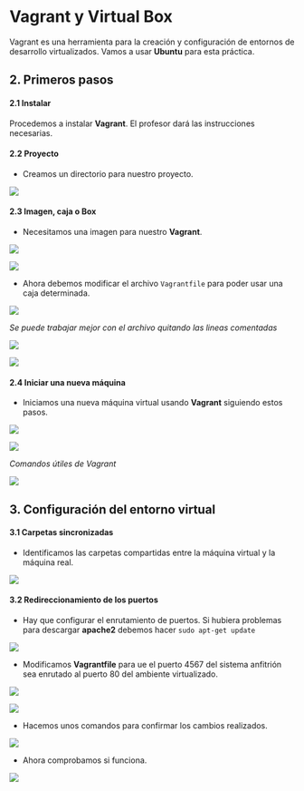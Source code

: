 # Vagrant y Virtual Box

Vagrant es una herramienta para la creación y configuración de entornos de desarrollo virtualizados. Vamos a usar **Ubuntu** para esta práctica.

## 2. Primeros pasos
#### 2.1 Instalar

Procedemos a instalar **Vagrant**. El profesor dará las instrucciones necesarias.

#### 2.2 Proyecto

* Creamos un directorio para nuestro proyecto.

![](./img/1.png)

#### 2.3 Imagen, caja o Box

* Necesitamos una imagen para nuestro **Vagrant**.

![](./img/2.png)

![](./img/3.png)

* Ahora debemos modificar el archivo `Vagrantfile` para poder usar una caja determinada.

![](./img/4.png)

*Se puede trabajar mejor con el archivo quitando las lineas comentadas*

![](./img/5.png)

![](./img/6.png)

#### 2.4 Iniciar una nueva máquina

* Iniciamos una nueva máquina virtual usando **Vagrant** siguiendo estos pasos.

![](./img/7.png)

![](./img/8.png)

*Comandos útiles de Vagrant*

![](./img/9.png)

## 3. Configuración del entorno virtual

#### 3.1 Carpetas sincronizadas

* Identificamos las carpetas compartidas entre la máquina virtual y la máquina real.

![](./img/10.png)

#### 3.2 Redireccionamiento de los puertos

* Hay que configurar el enrutamiento de puertos. Si hubiera problemas para descargar **apache2** debemos hacer `sudo apt-get update`

![](./img/11.png)

* Modificamos **Vagrantfile** para ue el puerto 4567 del sistema anfitrión sea enrutado al puerto 80 del ambiente virtualizado.

![](./img/12.png)

![](./img/13.png)

* Hacemos unos comandos para confirmar los cambios realizados.

![](./img/14.png)

* Ahora comprobamos si funciona.

![](./img/15.png)
